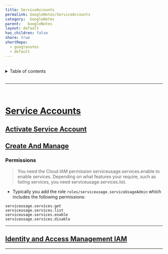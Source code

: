 ```yaml
---
title: ServiceAccounts  
permalink: GoogleNotes/ServiceAccounts  
category:  GoogleNotes  
parent:   GoogleNotes  
layout: default  
has_children: false  
share: true  
shortRepo:  
  - googlenotes  
  - default            
---
```

  
  
<br/>            
  
<details markdown="block">                  
<summary>                  
Table of contents                  
</summary>                  
{: .text-delta }                  
1. TOC                  
{:toc}                  
</details>                  
  
<br/>                  
  
***                  
  
<br/>  
  
# [Service Accounts](https://cloud.google.com/sdk/gcloud/reference/iam/service-accounts/set-iam-policy)  
  
## [Activate Service Account](https://cloud.google.com/sdk/gcloud/reference/auth/activate-service-account)  
  
## [Create And Manage](https://cloud.google.com/iam/docs/creating-managing-service-accounts)  
  
### Permissions  
  
> You need the Cloud IAM permission serviceusage.services.enable to enable services. Depending on what features your require, such as listing services, you need serviceusage.services.list.  
  
- Typically you add the role ``` roles/serviceusage.serviceUsageAdmin ``` which includes the following permissions:  
  
```  
serviceusage.services.get  
serviceusage.services.list  
serviceusage.services.enable  
serviceusage.services.disable  
```  
  
***  
  
## [Identity and Access Management IAM](https://cloud.google.com/iam/docs/roles-overview)  
  
***